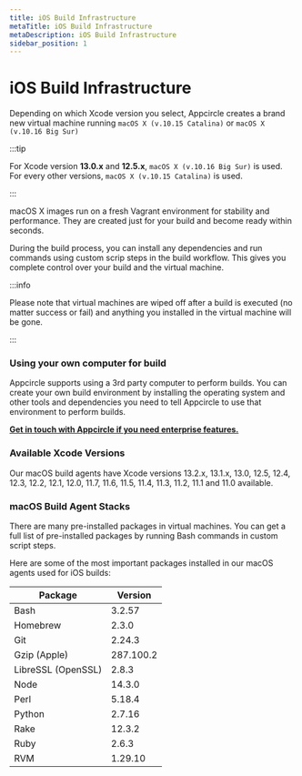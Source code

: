 ```yaml
---
title: iOS Build Infrastructure
metaTitle: iOS Build Infrastructure
metaDescription: iOS Build Infrastructure
sidebar_position: 1
---
```

# iOS Build Infrastructure

Depending on which Xcode version you select, Appcircle creates a brand new virtual machine running `macOS X (v.10.15 Catalina)` or `macOS X (v.10.16 Big Sur)`

:::tip

For Xcode version **13.0.x** and **12.5.x**, `macOS X (v.10.16 Big Sur)` is used. For every other versions, `macOS X (v.10.15 Catalina)` is used.

:::

macOS X images run on a fresh Vagrant environment for stability and performance. They are created just for your build and become ready within seconds.

During the build process, you can install any dependencies and run commands using custom scrip steps in the build workflow. This gives you complete control over your build and the virtual machine.

:::info


Please note that virtual machines are wiped off after a build is executed (no matter success or fail) and anything you installed in the virtual machine will be gone.

:::

### Using your own computer for build

Appcircle supports using a 3rd party computer to perform builds. You can create your own build environment by installing the operating system and other tools and dependencies you need to tell Appcircle to use that environment to perform builds.

[**Get in touch with Appcircle if you need enterprise features.**](https://appcircle.io/support)

### Available Xcode Versions

Our macOS build agents have Xcode versions 13.2.x, 13.1.x, 13.0, 12.5, 12.4, 12.3, 12.2, 12.1, 12.0, 11.7, 11.6, 11.5, 11.4, 11.3, 11.2, 11.1 and 11.0 available.&#x20;

### macOS Build Agent Stacks

There are many pre-installed packages in virtual machines. You can get a full list of pre-installed packages by running Bash commands in custom script steps.&#x20;

Here are some of the most important packages installed in our macOS agents used for iOS builds:

| Package            | Version   |
| ------------------ | --------- |
| Bash               | 3.2.57    |
| Homebrew           | 2.3.0     |
| Git                | 2.24.3    |
| Gzip (Apple)       | 287.100.2 |
| LibreSSL (OpenSSL) | 2.8.3     |
| Node               | 14.3.0    |
| Perl               | 5.18.4    |
| Python             | 2.7.16    |
| Rake               | 12.3.2    |
| Ruby               | 2.6.3     |
| RVM                | 1.29.10   |
